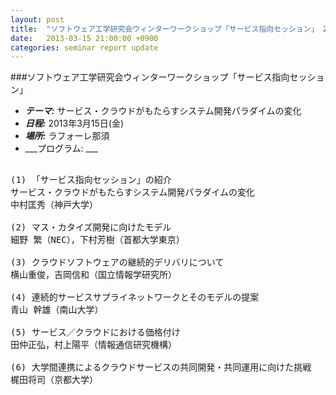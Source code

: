 ```yaml
---
layout: post
title:  "ソフトウェア工学研究会ウィンターワークショップ「サービス指向セッション」 2013年3月15日(金)"
date:   2013-03-15 21:00:00 +0900
categories: seminar report update
---
```


###ソフトウェア工学研究会ウィンターワークショップ「サービス指向セッション」
- ___テーマ:___ サービス・クラウドがもたらすシステム開発パラダイムの変化
- ___日程:___ 2013年3月15日(金)
- ___場所:___ ラフォーレ那須
- ___プログラム: ___

<pre>

(1) 「サービス指向セッション」の紹介
サービス・クラウドがもたらすシステム開発パラダイムの変化
中村匡秀（神戸大学）

(2) マス・カタイズ開発に向けたモデル 
細野 繁（NEC），下村芳樹（首都大学東京）

(3) クラウドソフトウェアの継続的デリバリについて
横山重俊，吉岡信和（国立情報学研究所）

(4) 連続的サービスサプライネットワークとそのモデルの提案
青山 幹雄（南山大学）

(5) サービス／クラウドにおける価格付け
田仲正弘，村上陽平（情報通信研究機構）

(6) 大学間連携によるクラウドサービスの共同開発・共同運用に向けた挑戦
梶田将司（京都大学）
</pre>

